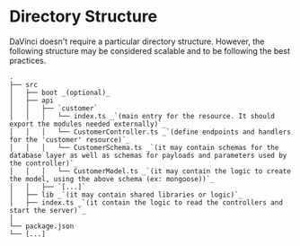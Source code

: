 # Directory Structure

DaVinci doesn't require a particular directory structure.
However, the following structure may be considered scalable and
to be following the best practices.

```
.
├── src
│   ├── boot _(optional)_
│   ├── api
│   │   ├── `customer`
│   │   │   └── index.ts _`(main entry for the resource. It should export the modules needed externally)`_
│   │   │   └── CustomerController.ts _`(define endpoints and handlers for the 'customer' resource)`_
│   │   │   └── CustomerSchema.ts _`(it may contain schemas for the database layer as well as schemas for payloads and parameters used by the controller)`_
│   │   │   └── CustomerModel.ts _`(it may contain the logic to create the model, using the above schema (ex: mongoose))`_
│   │   ├── `[...]`
│   ├── lib _`(it may contain shared libraries or logic)`_
│   ├── index.ts _`(it contain the logic to read the controllers and start the server)`_
│
└── package.json
└── [...]
```
